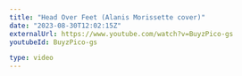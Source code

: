 ```yaml
---
title: "Head Over Feet (Alanis Morissette cover)"
date: "2023-08-30T12:02:15Z"
externalUrl: https://www.youtube.com/watch?v=BuyzPico-gs
youtubeId: BuyzPico-gs

type: video
---
```

